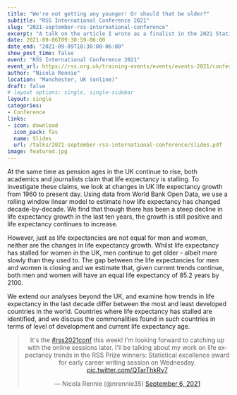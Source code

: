 ```yaml
---
title: "We're not getting any younger! Or should that be older?"
subtitle: "RSS International Conference 2021"
slug: "2021-september-rss-international-conference"
excerpt: "A talk on the article I wrote as a finalist in the 2021 Statistical Excellence Award for Early-Career Writing by Significance and the RSS Young Statisticians Section."
date: 2021-09-06T09:30:59-06:00
date_end: "2021-09-09T10:30:00-06:00"
show_post_time: false
event: "RSS International Conference 2021"
event_url: https://rss.org.uk/training-events/events/events-2021/conferences/rss-2021-international-conference/
author: "Nicola Rennie"
location: "Manchester, UK (online)"
draft: false
# layout options: single, single-sidebar
layout: single
categories:
- Conference
links:
- icon: download
  icon_pack: fas
  name: Slides
  url: /talks/2021-september-rss-international-conference/slides.pdf
image: featured.jpg
---
```


At the same time as pension ages in the UK continue to rise, both academics and journalists claim that life expectancy is stalling. To investigate these claims, we look at changes in UK life expectancy growth from 1960 to present day. Using data from World Bank Open Data, we use a rolling window linear model to estimate how life expectancy has changed decade-by-decade. We find that though there has been a steep decline in life expectancy growth in the last ten years, the growth is still positive and life expectancy continues to increase.

However, just as life expectancies are not equal for men and women, neither are the changes in life expectancy growth. Whilst life expectancy has stalled for women in the UK, men continue to get older - albeit more slowly than they used to. The gap between the life expectancies for men and women is closing and we estimate that, given current trends continue, both men and women will have an equal life expectancy of 85.2 years by 2100.

We extend our analyses beyond the UK, and examine how trends in life expectancy in the last decade differ between the most and least developed countries in the world. Countries where life expectancy has stalled are identified, and we discuss the commonalities found in such countries in terms of level of development and current life expectancy age. 

<blockquote class="twitter-tweet" align="center"><p lang="en" dir="ltr">It&#39;s the <a href="https://twitter.com/hashtag/rss2021conf?src=hash&amp;ref_src=twsrc%5Etfw">#rss2021conf</a> this week! I&#39;m looking forward to catching up with the online sessions later. I&#39;ll be talking about my work on life expectancy trends in the RSS Prize winners: Statistical excellence award for early career writing session on Wednesday. <a href="https://t.co/QTarThkRy7">pic.twitter.com/QTarThkRy7</a></p>&mdash; Nicola Rennie (@nrennie35) <a href="https://twitter.com/nrennie35/status/1434867512710152198?ref_src=twsrc%5Etfw">September 6, 2021</a></blockquote> <script async src="https://platform.twitter.com/widgets.js" charset="utf-8"></script>
